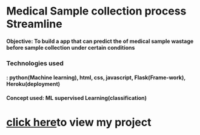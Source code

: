 # Medical Sample collection process Streamline
<h4><b>Objective:</b> To build a app that can predict the  of medical sample wastage before sample collection under certain conditions</h4>

<h3>Technologies used</h3>
<h4>: python(Machine learning), html, css, javascript, Flask(Frame-work), Heroku(deployment)</h4>

<h4>Concept used: ML supervised Learning(classification)</h4>

<h1> <a href="https://medical-sample-streamline.herokuapp.com/">click here</a>to view my project</h1>
